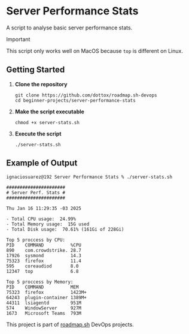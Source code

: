 # Server Performance Stats
A script to analyse basic server performance stats. 

> [!IMPORTANT]
> This script only works well on MacOS because `top` is different on Linux.

## Getting Started
1. **Clone the repository**
    ```
    git clone https://github.com/dottox/roadmap.sh-devops
    cd beginner-projects/server-performance-stats
    ```

2. **Make the script executable**
    ```
    chmod +x server-stats.sh
    ```
3. **Execute the script**  
    ```
    ./server-stats.sh
    ```

## Example of Output
```
ignaciosuarez@192 Server Performance Stats % ./server-stats.sh 

######################
# Server Perf. Stats #
######################

Thu Jan 16 11:29:35 -03 2025

- Total CPU usage:  24.99%
- Total Memory usage:  15G used
- Total Disk usage:  70.61% (161Gi of 228Gi)

Top 5 proccess by CPU: 
PID    COMMAND          %CPU
890    com.crowdstrike. 28.7
17926  sysmond          14.3
75323  firefox          11.4
595    coreaudiod       8.0 
12347  top              6.8 

Top 5 proccess by Memory: 
PID    COMMAND          MEM   
75323  firefox          1423M+
64243  plugin-container 1389M+
44311  lsiagentd        951M  
574    WindowServer     927M  
1673   Microsoft Teams  793M
```

This project is part of [roadmap.sh](https://roadmap.sh/projects/server-stats) DevOps projects.